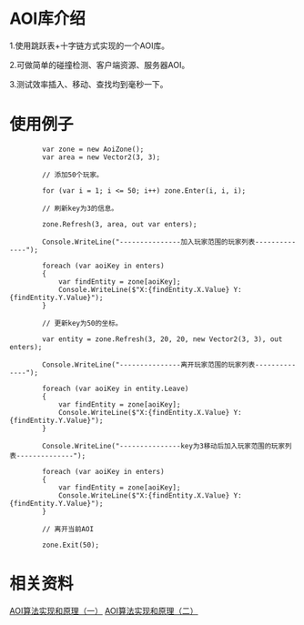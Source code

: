 AOI库介绍
==========

<p>1.使用跳跃表+十字链方式实现的一个AOI库。</p>
<p>2.可做简单的碰撞检测、客户端资源、服务器AOI。</p>
<p>3.测试效率插入、移动、查找均到毫秒一下。</p>

使用例子
==========
            var zone = new AoiZone();
            var area = new Vector2(3, 3);

            // 添加50个玩家。
            
            for (var i = 1; i <= 50; i++) zone.Enter(i, i, i);

            // 刷新key为3的信息。
            
            zone.Refresh(3, area, out var enters);

            Console.WriteLine("---------------加入玩家范围的玩家列表--------------");

            foreach (var aoiKey in enters)
            {
                var findEntity = zone[aoiKey];
                Console.WriteLine($"X:{findEntity.X.Value} Y:{findEntity.Y.Value}");
            }

            // 更新key为50的坐标。

            var entity = zone.Refresh(3, 20, 20, new Vector2(3, 3), out enters);

            Console.WriteLine("---------------离开玩家范围的玩家列表--------------");

            foreach (var aoiKey in entity.Leave)
            {
                var findEntity = zone[aoiKey];
                Console.WriteLine($"X:{findEntity.X.Value} Y:{findEntity.Y.Value}");
            }

            Console.WriteLine("---------------key为3移动后加入玩家范围的玩家列表--------------");

            foreach (var aoiKey in enters)
            {
                var findEntity = zone[aoiKey];
                Console.WriteLine($"X:{findEntity.X.Value} Y:{findEntity.Y.Value}");
            }
            
            // 离开当前AOI

            zone.Exit(50);
相关资料
==========
[AOI算法实现和原理（一）](https://zhuanlan.zhihu.com/p/56114206?from_voters_page=true)
[AOI算法实现和原理（二）](https://zhuanlan.zhihu.com/p/345741408)

  
